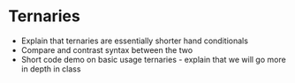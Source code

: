 # Ternaries

* Explain that ternaries are essentially shorter hand conditionals
* Compare and contrast syntax between the two
* Short code demo on basic usage ternaries - explain that we will go more in depth in class